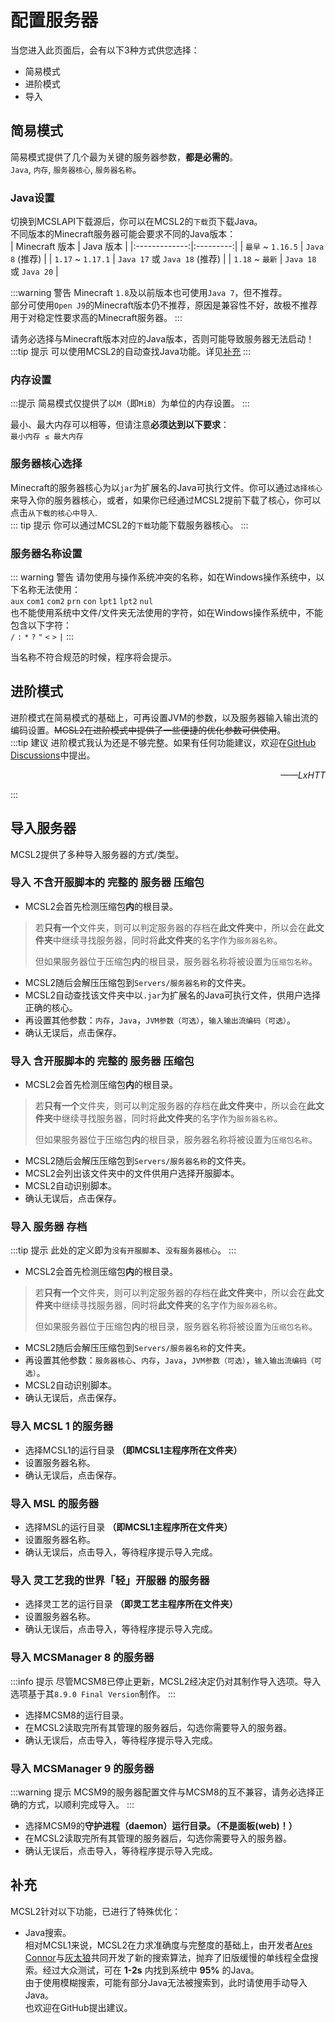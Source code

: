 # 配置服务器

当您进入此页面后，会有以下3种方式供您选择：  

- 简易模式
- 进阶模式
- 导入

## 简易模式  

简易模式提供了几个最为关键的服务器参数，**都是必需的**。  
`Java`, `内存`, `服务器核心`, `服务器名称`。  

### Java设置  

切换到MCSLAPI下载源后，你可以在MCSL2的`下载`页下载Java。  
不同版本的Minecraft服务器可能会要求不同的Java版本：  
| Minecraft 版本 | Java 版本 |
|:-------------:|:---------:|
| `最早` ~ `1.16.5` | `Java 8` (推荐) |
| `1.17` ~ `1.17.1` | `Java 17` 或 `Java 18` (推荐) |
| `1.18` ~ `最新` | `Java 18` 或 `Java 20` |  

:::warning 警告
Minecraft `1.8`及以前版本也可使用`Java 7`，但不推荐。  
部分可使用`Open J9`的Minecraft版本仍不推荐，原因是兼容性不好，故极不推荐用于对稳定性要求高的Minecraft服务器。
:::

请务必选择与Minecraft版本对应的Java版本，否则可能导致服务器无法启动！  
:::tip 提示
可以使用MCSL2的自动查找Java功能。详见[补充](#补充)
:::

### 内存设置  

:::提示
简易模式仅提供了以`M`（即`MiB`）为单位的内存设置。
:::

最小、最大内存可以相等，但请注意**必须达到以下要求**：  
`最小内存 ≤ 最大内存`

### 服务器核心选择  

Minecraft的服务器核心为以`jar`为扩展名的Java可执行文件。你可以通过`选择核心`来导入你的服务器核心，或者，如果你已经通过MCSL2提前下载了核心，你可以点击`从下载的核心中导入`.  
::: tip 提示
你可以通过MCSL2的`下载`功能下载服务器核心。
:::

### 服务器名称设置  

::: warning 警告
请勿使用与操作系统冲突的名称，如在Windows操作系统中，以下名称无法使用：  
`aux`
`com1`
`com2`
`prn`
`con`
`lpt1`
`lpt2`
`nul`  
也不能使用系统中文件/文件夹无法使用的字符，如在Windows操作系统中，不能包含以下字符：  
`/`
`:`
`*`
`?`
`"`
`<`
`>`
`|`
:::

当名称不符合规范的时候，程序将会提示。

## 进阶模式  

进阶模式在简易模式的基础上，可再设置JVM的参数，以及服务器输入输出流的编码设置。~~MCSL2在进阶模式中提供了一些便捷的优化参数可供使用~~。  
:::tip 建议
进阶模式我认为还是不够完整。如果有任何功能建议，欢迎在[GitHub Discussions](https://www.github.com/MCSLTeam/MCSL2/discussions)中提出。
<p align="right"><i>——LxHTT</i></p>
:::

## 导入服务器  

MCSL2提供了多种导入服务器的方式/类型。  

### 导入 不含开服脚本的 完整的 服务器 压缩包  

- MCSL2会首先检测压缩包**内**的根目录。  

 > 若**只有一个**文件夹，则可以判定服务器的存档在**此文件夹**中，所以会在**此文件夹**中继续寻找服务器，同时将**此文件夹**的名字作为`服务器名称`。  
 >
 > 但如果服务器位于压缩包**内**的根目录，服务器名称将被设置为`压缩包名称`。  

- MCSL2随后会解压压缩包到`Servers/服务器名称`的文件夹。  
- MCSL2自动查找该文件夹中以`.jar`为扩展名的Java可执行文件，供用户选择正确的核心。  
- 再设置其他参数：`内存`，`Java`，`JVM参数（可选）`，`输入输出流编码（可选）`。  
- 确认无误后，点击保存。  

### 导入 含开服脚本的 完整的 服务器 压缩包  

- MCSL2会首先检测压缩包**内**的根目录。  

 > 若**只有一个**文件夹，则可以判定服务器的存档在**此文件夹**中，所以会在**此文件夹**中继续寻找服务器，同时将**此文件夹**的名字作为`服务器名称`。  
 >
 > 但如果服务器位于压缩包**内**的根目录，服务器名称将被设置为`压缩包名称`。  

- MCSL2随后会解压压缩包到`Servers/服务器名称`的文件夹。  
- MCSL2会列出该文件夹中的文件供用户选择开服脚本。  
- MCSL2自动识别脚本。
- 确认无误后，点击保存。  

### 导入 服务器 存档  

:::tip 提示
此处的定义即为`没有开服脚本`、`没有服务器核心`。
:::

- MCSL2会首先检测压缩包**内**的根目录。  

 > 若**只有一个**文件夹，则可以判定服务器的存档在**此文件夹**中，所以会在**此文件夹**中继续寻找服务器，同时将**此文件夹**的名字作为`服务器名称`。  
 >
 > 但如果服务器位于压缩包**内**的根目录，服务器名称将被设置为`压缩包名称`。  

- MCSL2随后会解压压缩包到`Servers/服务器名称`的文件夹。  
- 再设置其他参数：`服务器核心`、`内存`，`Java`，`JVM参数（可选）`，`输入输出流编码（可选）`。  
- MCSL2自动识别脚本。  
- 确认无误后，点击保存。  

### 导入 MCSL 1 的服务器  

- 选择MCSL1的运行目录 **（即MCSL1主程序所在文件夹）**
- 设置服务器名称。
- 确认无误后，点击保存。  

### 导入 MSL 的服务器  

- 选择MSL的运行目录 **（即MCSL1主程序所在文件夹）**  
- 设置服务器名称。
- 确认无误后，点击导入，等待程序提示导入完成。  

### 导入 灵工艺我的世界「轻」开服器 的服务器  

- 选择灵工艺的运行目录 **（即灵工艺主程序所在文件夹）**  
- 设置服务器名称。
- 确认无误后，点击导入，等待程序提示导入完成。  

### 导入 MCSManager 8 的服务器  

:::info 提示
尽管MCSM8已停止更新，MCSL2经决定仍对其制作导入选项。导入选项基于其`8.9.0 Final Version`制作。
:::

- 选择MCSM8的运行目录。
- 在MCSL2读取完所有其管理的服务器后，勾选你需要导入的服务器。  
- 确认无误后，点击导入，等待程序提示导入完成。  

### 导入 MCSManager 9 的服务器  

:::warning 提示
  MCSM9的服务器配置文件与MCSM8的互不兼容，请务必选择正确的方式，以顺利完成导入。
:::

- 选择MCSM9的**守护进程（daemon）**运行目录。**（不是面板(web)！）**  
- 在MCSL2读取完所有其管理的服务器后，勾选你需要导入的服务器。  
- 确认无误后，点击导入，等待程序提示导入完成。  

## 补充

MCSL2针对以下功能，已进行了特殊优化：  

- Java搜索。  
相对MCSL1来说，MCSL2在力求准确度与完整度的基础上，由开发者[Ares Connor](https://www.github.com/AresConnor)与[灰太狼](https://github.com/wyx55520)共同开发了新的搜索算法，抛弃了旧版缓慢的单线程全盘搜索。经过大众测试，可在 **1-2s** 内找到系统中 **95%** 的Java。  
由于使用模糊搜索，可能有部分Java无法被搜索到，此时请使用手动导入Java。  
也欢迎在GitHub提出建议。
